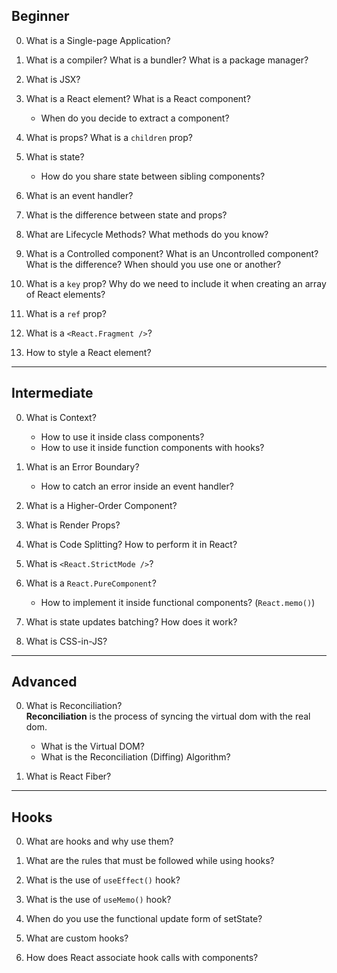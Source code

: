 ## Beginner

0. What is a Single-page Application?

1. What is a compiler? What is a bundler? What is a package manager?

2. What is JSX?

3. What is a React element? What is a React component?

   - When do you decide to extract a component?

4. What is props? What is a `children` prop?

5. What is state?

   - How do you share state between sibling components?

6. What is an event handler?

7. What is the difference between state and props?

8. What are Lifecycle Methods? What methods do you know?

9. What is a Controlled component? What is an Uncontrolled component? What is the difference?
   When should you use one or another?

10. What is a `key` prop? Why do we need to include it when creating an array of
    React elements?

11. What is a `ref` prop?

12. What is a `<React.Fragment />`?

13. How to style a React element?

---

## Intermediate

0. What is Context?

   - How to use it inside class components?
   - How to use it inside function components with hooks?

1. What is an Error Boundary?

   - How to catch an error inside an event handler?

2. What is a Higher-Order Component?

3. What is Render Props?

4. What is Code Splitting? How to perform it in React?

5. What is `<React.StrictMode />`?

6. What is a `React.PureComponent`?

   - How to implement it inside functional components? (`React.memo()`)

7. What is state updates batching? How does it work?

8. What is CSS-in-JS?

---

## Advanced

0. What is Reconciliation? <br />
   **Reconciliation** is the process of syncing the virtual dom with the real dom.

   - What is the Virtual DOM?
   - What is the Reconciliation (Diffing) Algorithm?

1. What is React Fiber?

---

## Hooks

0. What are hooks and why use them?

1. What are the rules that must be followed while using hooks?

2. What is the use of `useEffect()` hook?

3. What is the use of `useMemo()` hook?

4. When do you use the functional update form of setState?

5. What are custom hooks?

6. How does React associate hook calls with components?
